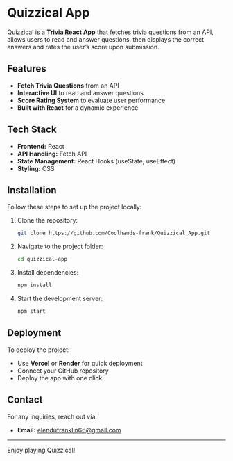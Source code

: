 # Quizzical App

Quizzical is a **Trivia React App** that fetches trivia questions from an API, allows users to read and answer questions, then displays the correct answers and rates the user’s score upon submission.

## Features
- **Fetch Trivia Questions** from an API
- **Interactive UI** to read and answer questions
- **Score Rating System** to evaluate user performance
- **Built with React** for a dynamic experience

## Tech Stack
- **Frontend:** React
- **API Handling:** Fetch API
- **State Management:** React Hooks (useState, useEffect)
- **Styling:** CSS

## Installation
Follow these steps to set up the project locally:

1. Clone the repository:
   ```sh
   git clone https://github.com/Coolhands-frank/Quizzical_App.git
   ```
2. Navigate to the project folder:
   ```sh
   cd quizzical-app
   ```
3. Install dependencies:
   ```sh
   npm install
   ```
4. Start the development server:
   ```sh
   npm start
   ```

## Deployment
To deploy the project:
- Use **Vercel** or **Render** for quick deployment
- Connect your GitHub repository
- Deploy the app with one click

## Contact
For any inquiries, reach out via:
- **Email:** elendufranklin66@gmail.com

---
Enjoy playing Quizzical!
